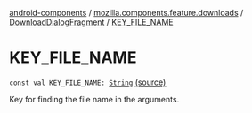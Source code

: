 [android-components](../../index.md) / [mozilla.components.feature.downloads](../index.md) / [DownloadDialogFragment](index.md) / [KEY_FILE_NAME](./-k-e-y_-f-i-l-e_-n-a-m-e.md)

# KEY_FILE_NAME

`const val KEY_FILE_NAME: `[`String`](https://kotlinlang.org/api/latest/jvm/stdlib/kotlin/-string/index.html) [(source)](https://github.com/mozilla-mobile/android-components/blob/master/components/feature/downloads/src/main/java/mozilla/components/feature/downloads/DownloadDialogFragment.kt#L40)

Key for finding the file name in the arguments.

